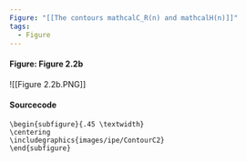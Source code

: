 ```yaml
---
Figure: "[[The contours mathcalC_R(n) and mathcalH(n)]]"
tags:
  - Figure
---
```

#### Figure: Figure 2.2b

![[Figure 2.2b.PNG]]

#### Sourcecode

```
\begin{subfigure}{.45 \textwidth}
\centering
\includegraphics{images/ipe/ContourC2}
\end{subfigure}
```